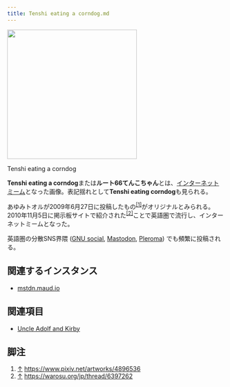 ```yaml
---
title: Tenshi eating a corndog.md
---
```

<div>

<div>

<div>

[<img src="/images/thumb/3/3a/Tenshi-eating-a-corndog.jpg/300px-Tenshi-eating-a-corndog.jpg" srcset="/images/thumb/3/3a/Tenshi-eating-a-corndog.jpg/450px-Tenshi-eating-a-corndog.jpg 1.5x, /images/3/3a/Tenshi-eating-a-corndog.jpg 2x" width="300" height="300" />](/%E3%83%95%E3%82%A1%E3%82%A4%E3%83%AB:Tenshi-eating-a-corndog.jpg)

<div>

<div>

[](/%E3%83%95%E3%82%A1%E3%82%A4%E3%83%AB:Tenshi-eating-a-corndog.jpg "拡大")

</div>

Tenshi eating a corndog

</div>

</div>

</div>

**Tenshi eating a corndog**または**ルート66てんこちゃん**とは、[インターネットミーム](/%E3%82%A4%E3%83%B3%E3%82%BF%E3%83%BC%E3%83%8D%E3%83%83%E3%83%88%E3%83%9F%E3%83%BC%E3%83%A0 "インターネットミーム")となった画像。表記揺れとして**Tenshi eating corndog**も見られる。

あゆみトオルが2009年6月27日に投稿したもの<sup>[\[1\]](#cite_note-1)</sup>がオリジナルとみられる。2010年11月5日に掲示板サイトで紹介された<sup>[\[2\]](#cite_note-2)</sup>ことで英語圏で流行し、インターネットミームとなった。

英語圏の分散SNS界隈 ([GNU social](/GNU_social "GNU social"), [Mastodon](/Mastodon "Mastodon"), [Pleroma](/Pleroma "Pleroma")) でも頻繁に投稿される。

## 関連するインスタンス

-   [mstdn.maud.io](/Mstdn.maud.io "Mstdn.maud.io")

## 関連項目

-   [Uncle Adolf and Kirby](/Uncle_Adolf_and_Kirby "Uncle Adolf and Kirby")

## 脚注

<div>

1.  [↑](#cite_ref-1) <a href="https://www.pixiv.net/artworks/4896536" rel="nofollow">https://www.pixiv.net/artworks/4896536</a>
2.  [↑](#cite_ref-2) <a href="https://warosu.org/jp/thread/6397262" rel="nofollow">https://warosu.org/jp/thread/6397262</a>

</div>

</div>
